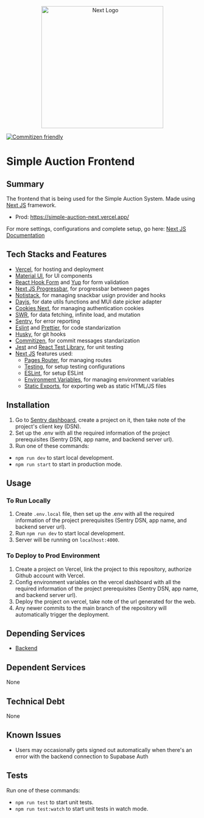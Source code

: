 <p align="center">
  <a href="http://nextjs.org/" target="blank"><img src="https://upload.wikimedia.org/wikipedia/commons/8/8e/Nextjs-logo.svg" width="320" alt="Next Logo" /></a>
</p>

[![Commitizen friendly](https://img.shields.io/badge/commitizen-friendly-brightgreen.svg)](http://commitizen.github.io/cz-cli/)

# Simple Auction Frontend

## Summary

The frontend that is being used for the Simple Auction System. Made using [Next JS](https://nextjs.org) framework.

- Prod: https://simple-auction-next.vercel.app/

For more settings, configurations and complete setup, go here: [Next JS Documentation](https://nextjs.org/docs/pages)

## Tech Stacks and Features

- [Vercel](https://vercel.com/), for hosting and deployment
- [Material UI](https://mui.com/), for UI components
- [React Hook Form](https://react-hook-form.com/) and [Yup](https://github.com/jquense/yup) for form validation
- [Next JS Progressbar](https://github.com/apal21/nextjs-progressbar), for progressbar between pages
- [Notistack](https://notistack.com/), for managing snackbar usign provider and hooks
- [Dayjs](https://day.js.org/), for date utils functions and MUI date picker adapter
- [Cookies Next](https://github.com/andreizanik/cookies-next), for managing authentication cookies
- [SWR](https://swr.vercel.app/), for data fetching, infinite load, and mutation
- [Sentry](https://sentry.io/), for error reporting
- [Eslint](https://eslint.org/) and [Prettier](https://prettier.io/), for code standarization
- [Husky](https://typicode.github.io/husky/), for git hooks
- [Commitizen](https://github.com/commitizen/cz-cli), for commit messages standarization
- [Jest](https://jestjs.io/docs/) and [React Test Library](https://testing-library.com/), for unit testing
- [Next JS](https://nextjs.org/docs) features used:
  - [Pages Router](https://nextjs.org/docs/pages), for managing routes
  - [Testing](https://nextjs.org/docs/pages/building-your-application/optimizing/testing), for setup testing configurations
  - [ESLint](https://nextjs.org/docs/pages/building-your-application/configuring/eslint), for setup ESLint
  - [Environment Variables](https://nextjs.org/docs/pages/building-your-application/configuring/environment-variables), for managing environment variables
  - [Static Exports](https://nextjs.org/docs/pages/building-your-application/deploying/static-exports), for exporting web as static HTML/JS files

## Installation

1. Go to [Sentry dashboard](https://sentry.io/), create a project on it, then take note of the project's client key (DSN).
2. Set up the .env with all the required information of the project prerequisites (Sentry DSN, app name, and backend server url).
3. Run one of these commands:

- `npm run dev` to start local development.
- `npm run start` to start in production mode.

## Usage

### To Run Locally

1. Create `.env.local` file, then set up the .env with all the required information of the project prerequisites (Sentry DSN, app name, and backend server url).
2. Run `npm run dev` to start local development.
3. Server will be running on `localhost:4000`.

### To Deploy to Prod Environment

1. Create a project on Vercel, link the project to this repository, authorize Github account with Vercel.
2. Config environment variables on the vercel dashboard with all the required information of the project prerequisites (Sentry DSN, app name, and backend server url).
3. Deploy the project on vercel, take note of the url generated for the web.
4. Any newer commits to the main branch of the repository will automatically trigger the deployment.

## Depending Services

- [Backend](https://github.com/Mr777Nick/simple-auction-nest)

## Dependent Services

None

## Technical Debt

None

## Known Issues

- Users may occasionally gets signed out automatically when there's an error with the backend connection to Supabase Auth

## Tests

Run one of these commands:

- `npm run test` to start unit tests.
- `npm run test:watch` to start unit tests in watch mode.
